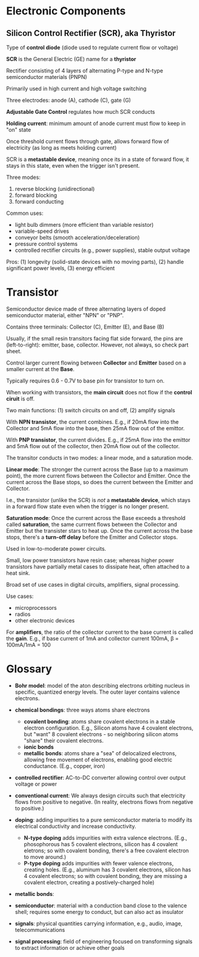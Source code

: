 # Electronic Components

## Silicon Control Rectifier (SCR), aka Thyristor

Type of **control diode** (diode used to regulate current flow or voltage)

**SCR** is the General Electric (GE) name for a **thyristor**

Rectifier consisting of 4 layers of alternating P-type and N-type semiconductor materials (PNPN)

Primarily used in high current and high voltage switching

Three electrodes: anode (A), cathode (C), gate  (G)

**Adjustable Gate Control** regulates how much SCR conducts

**Holding current**: minimum amount of anode current must flow to keep in "on" state

Once threshold current flows through gate, allows forward flow of electricity (as long as meets holding current)

SCR is a **metastable device**, meaning once its in a state of forward flow, it stays in this state, even when the trigger isn't present.

Three modes: 
1. reverse blocking (unidirectional)
2. forward blocking
3. forward conducting

Common uses: 
* light bulb dimmers (more efficient than variable resistor)
* variable-speed drives
* conveyor belts (smooth acceleration/deceleration)
* pressure control systems
* controlled rectifier circuits (e.g., power supplies), stable output voltage

Pros: (1) longevity (solid-state devices with no moving parts), (2) handle significant power levels, (3) energy efficient

# Transistor

Semiconductor device made of three alternating layers of doped semiconductor material, either "NPN" or "PNP".

Contains three terminals: Collector (C), Emitter (E), and Base (B)

Usually, if the small resin transitors facing flat side forward, the pins are (left-to-right): emitter, base, collector. However, not always, so check part sheet.

Control larger current flowing between **Collector** and **Emitter** based on a smaller current at the **Base**. 

Typically requires 0.6 - 0.7V to base pin for transistor to turn on.

When working with transistors, the **main circuit** does not flow if the **control ciruit** is off.

Two main functions: (1) switch circuits on and off, (2) amplify signals

With **NPN transistor**, the current combines. E.g., if 20mA flow into the Collector and 5mA flow into the base, then 25mA flow out of the emittor.

With **PNP transistor**, the current divides. E.g., if 25mA flow into the emittor and 5mA flow out of the collector, then 20mA flow out of the collector.

The transitor conducts in two modes: a linear mode, and a saturation mode.

**Linear mode**: The stronger the current across the Base (up to a maximum point), the more current flows between the Collector and Emitter. Once the current across the Base stops, so does the current between the Emitter and Collector.

I.e., the transistor (unlike the SCR) is *not* a **metastable device**, which stays in a forward flow state even when the trigger is no longer present.

**Saturation mode**: Once the current across the Base exceeds a threshold called **saturation**, the same currrent flows between the Collector and Emitter but the transister stars to heat up. Once the current across the base stops, there's a **turn-off delay** before the Emitter and Collector stops.

Used in low-to-moderate power circuits.

Small, low power transistors have resin case; whereas higher power transistors have partially metal cases to dissipate heat, often attached to a heat sink.

Broad set of use cases in digital circuits, amplifiers, signal processing.

Use cases:
* microprocessors
* radios
* other electronic devices

For **amplifiers**, the ratio of the collector current to the base current is called the **gain**. E.g., if base current of 1mA and collector current 100mA, β = 100mA/1mA = 100

# Glossary

* **Bohr model**: model of the aton describing electrons orbiting nucleus in specific, quantized energy levels. The outer layer contains valence electrons.

* **chemical bondings**: three ways atoms share electrons
    - **covalent bonding**: atoms share covalent electrons in a stable electron configuration. E.g., Silicon atoms have 4 covalent electrons, but "want" 8 covalent electrons - so neighboring silicon atoms "share" their covalent electrons. 
    - **ionic bonds**
    - **metallic bonds**: atoms share a "sea" of delocalized electrons, allowing free movement of electrons, enabling good electric conductance. (E.g., copper, iron)

* **controlled rectifier**: AC-to-DC converter allowing control over output voltage or power

* **conventional current**: We always design circuits such that electricity flows from positive to negative. (In reality, electrons flows from negative to positive.)

* **doping**: adding impurities to a pure semiconductor materia to modify its electrical conductivity and increase conductivity. 
    - **N-type doping** adds impurities with extra valence electrons. (E.g., phosophorous has 5 covalent electrons, silicon has 4 covalent eletrons; so with covalent bonding, there's a free covalent electron to move around.)
    - **P-type doping** adds impurities with fewer valence electrons, creating holes. (E.g., aluminum has 3 covalent electrons, silicon has 4 covalent electrons; so with covalent bonding, they are missing a covalent electron, creating a postively-charged hole)

* **metallic bonds**: 

* **semiconductor**: material with a conduction band close to the valence shell; requires some energy to conduct, but can also act as insulator

* **signals**: physical quantities carrying information, e.g., audio, image, telecommunications

* **signal processing**: field of engineering focused on transforming signals to extract information or achieve other goals